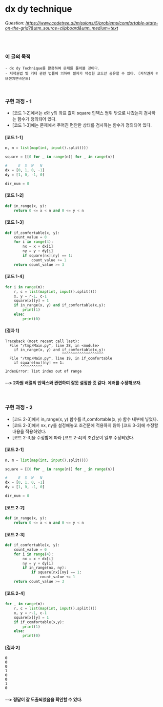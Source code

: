 # dx dy technique
###### Question: https://www.codetree.ai/missions/5/problems/comfortable-state-on-the-grid?&utm_source=clipboard&utm_medium=text
<br/>

### 이 글의 목적
    - dx dy Technique를 활용하여 문제를 풀어볼 것이다.
    - 저작권법 및 기타 관련 법률에 의하여 필자가 작성한 코드만 공유할 수 있다. (저작권자 © 브랜치앤바운드)
<br/>

### 구현 과정 - 1
- [코드 1-2]에서는 x와 y의 좌표 값이 square 인덱스 범위 밖으로 나갔는지 검사하는 함수가 정의되어 있다.
- [코드 1-3]에는 문제에서 주어진 편안한 상태를 검사하는 함수가 정의되어 있다. 
#### [코드 1-1]
```python
n, m = list(map(int, input().split()))

square = [[0 for _ in range(n)] for _ in range(n)]

#     E  S  W   N
dx = [0, 1, 0, -1]
dy = [1, 0, -1, 0]

dir_num = 0
```
#### [코드 1-2]
```python
def in_range(x, y):
    return 0 <= x < n and 0 <= y < n
```
#### [코드 1-3]
```python
def if_comfortable(x, y):
    count_value = 0
    for i in range(4):
        nx = x + dx[i]
        ny = y + dy[i]
        if square[nx][ny] == 1:
            count_value += 1
    return count_value >= 3
```
#### [코드 1-4]
```python
for i in range(m):
    r, c = list(map(int, input().split()))
    x, y = r-1, c-1
    square[x][y] = 1
    if in_range(x, y) and if_comfortable(x,y):
        print(1)
    else:
        print(0) 
```
#### [결과 1]
```plaintext
Traceback (most recent call last):
  File "/tmp/Main.py", line 28, in <module>
    if in_range(x, y) and if_comfortable(x,y):
                          ^^^^^^^^^^^^^^^^^^^
  File "/tmp/Main.py", line 19, in if_comfortable
    if square[nx][ny] == 1:
       ^^^^^^^^^^
IndexError: list index out of range
```
#### --> 2차원 배열의 인덱스와 관련하여 잘못 설정한 것 같다. 에러를 수정해보자.
<br/>

### 구현 과정 - 2
- [코드 2-3]에서 in_range(x, y) 함수를 if_comfortable(x, y) 함수 내부에 넣었다.
- [코드 2-3]에서 nx, ny를 설정해놓고 조건문에 적용하지 않아 [코드 3-3]에 수정할 내용을 적용하였다.
- [코드 2-3]을 수정함에 따라 [코드 2-4]의 조건문이 일부 수정되었다.
#### [코드 2-1]
```python
n, m = list(map(int, input().split()))

square = [[0 for _ in range(n)] for _ in range(n)]

#     E  S  W   N
dx = [0, 1, 0, -1]
dy = [1, 0, -1, 0]

dir_num = 0
```
#### [코드 2-2]
```python
def in_range(x, y):
    return 0 <= x < n and 0 <= y < n
```
#### [코드 2-3]
```python
def if_comfortable(x, y):
    count_value = 0
    for i in range(4):
        nx = x + dx[i]
        ny = y + dy[i]
        if in_range(nx, ny):
            if square[nx][ny] == 1:
                count_value += 1
    return count_value >= 3
```
#### [코드 2-4]
```python
for _ in range(m):
    r, c = list(map(int, input().split()))
    x, y = r-1, c-1
    square[x][y] = 1
    if if_comfortable(x,y):
        print(1)
    else:
        print(0) 
```
#### [결과 2]
```plaintext
0
0
0
1
0
0
1
0
```
#### --> 정답이 잘 도출되었음을 확인할 수 있다.
